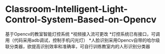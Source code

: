 # Classroom-Intelligent-Light-Control-System-Based-on-Opencv
基于Opencv的教室智能灯控系统
*视频接入流可更改
*灯控系统已有接口，可调用（代码采用adb调试，控制手机闪光灯）
*人脸识别采用Opencv自带的哈尔级联分类器，欲提高识别效率和准确率，可自行训练教室内的人形识别分类器
